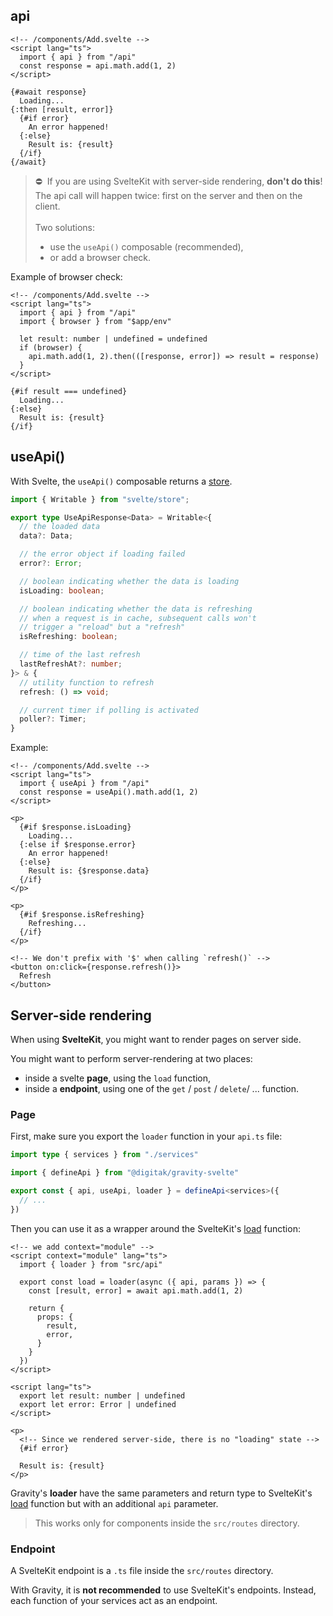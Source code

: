 
## api

```svelte
<!-- /components/Add.svelte -->
<script lang="ts">
  import { api } from "/api"
  const response = api.math.add(1, 2)
</script>

{#await response}
  Loading...
{:then [result, error]}
  {#if error}
    An error happened!
  {:else}
    Result is: {result}
  {/if}
{/await}
```

> ⛔️&nbsp; If you are using SvelteKit with server-side rendering, **don't do this**! The api call will happen twice: first on the server and then on the client.<br><br>Two solutions:
> - use the `useApi()` composable (recommended),
> - or add a browser check.

Example of browser check:

```svelte
<!-- /components/Add.svelte -->
<script lang="ts">
  import { api } from "/api"
  import { browser } from "$app/env"

  let result: number | undefined = undefined
  if (browser) {
    api.math.add(1, 2).then(([response, error]) => result = response)
  }
</script>

{#if result === undefined}
  Loading...
{:else}
  Result is: {result}
{/if}
```

## useApi()

With Svelte, the `useApi()` composable returns a [store](https://svelte.dev/docs#component-format-script-4-prefix-stores-with-$-to-access-their-values).

```ts
import { Writable } from "svelte/store";

export type UseApiResponse<Data> = Writable<{
  // the loaded data
  data?: Data;

  // the error object if loading failed
  error?: Error;

  // boolean indicating whether the data is loading
  isLoading: boolean; 

  // boolean indicating whether the data is refreshing
  // when a request is in cache, subsequent calls won't
  // trigger a "reload" but a "refresh"
  isRefreshing: boolean;

  // time of the last refresh
  lastRefreshAt?: number;
}> & {
  // utility function to refresh 
  refresh: () => void;

  // current timer if polling is activated
  poller?: Timer;
}
```

Example:

```svelte
<!-- /components/Add.svelte -->
<script lang="ts">
  import { useApi } from "/api"
  const response = useApi().math.add(1, 2)
</script>

<p>
  {#if $response.isLoading}
    Loading...
  {:else if $response.error}
    An error happened!
  {:else}
    Result is: {$response.data}
  {/if}
</p>

<p>
  {#if $response.isRefreshing}
    Refreshing...
  {/if}
</p>

<!-- We don't prefix with '$' when calling `refresh()` -->
<button on:click={response.refresh()}>
  Refresh
</button>
```

## Server-side rendering

When using **SvelteKit**, you might want to render pages on server side.

You might want to perform server-rendering at two places:

- inside a svelte **page**, using the `load` function,
- inside a **endpoint**, using one of the `get` / `post` / `delete`/ ... function.

### Page

First, make sure you export the `loader` function in your `api.ts` file:

```typescript
import type { services } from "./services"

import { defineApi } from "@digitak/gravity-svelte"

export const { api, useApi, loader } = defineApi<services>({
  // ...
})
```

Then you can use it as a wrapper around the SvelteKit's [load](https://kit.svelte.dev/docs/loading) function:

```svelte
<!-- we add context="module" -->
<script context="module" lang="ts">
  import { loader } from "src/api"

  export const load = loader(async ({ api, params }) => {
    const [result, error] = await api.math.add(1, 2)
    
    return {
      props: {
        result,
        error,
      }
    }
  })
</script>

<script lang="ts">
  export let result: number | undefined
  export let error: Error | undefined
</script>

<p>
  <!-- Since we rendered server-side, there is no "loading" state -->
  {#if error}
    
  Result is: {result}
</p>
```

Gravity's **loader** have the same parameters and return type to SvelteKit's [load](https://kit.svelte.dev/docs/loading) function but with an additional `api` parameter.

> This works only for components inside the `src/routes` directory.

### Endpoint

A SvelteKit endpoint is a `.ts` file inside the `src/routes` directory.

With Gravity, it is **not recommended** to use SvelteKit's endpoints. Instead, each function of your services act as an endpoint.
